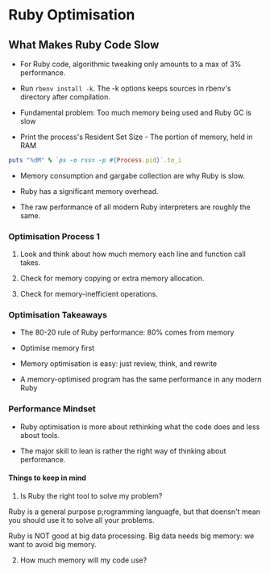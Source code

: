 # Ruby Optimisation

## What Makes Ruby Code Slow

* For Ruby code, algorithmic tweaking only amounts to a max of 3% performance.

* Run `rbenv install -k`. The -k options keeps sources in rbenv's directory after compilation.

* Fundamental problem: Too much memory being used and Ruby GC is slow

* Print the process's Resident Set Size - The portion of memory, held in RAM

```ruby
puts "%dM" % `ps -o rss= -p #{Process.pid}`.to_i
```

* Memory consumption and gargabe collection are why Ruby is slow.

* Ruby has a significant memory overhead.

* The raw performance of all modern Ruby interpreters are roughly the same.

### Optimisation Process 1

1. Look and think about how much memory each line and function call takes.

2. Check for memory copying or extra memory allocation.

3. Check for memory-inefficient operations.

### Optimisation Takeaways

* The 80-20 rule of Ruby performance: 80% comes from memory

* Optimise memory first

* Memory optimisation is easy: just review, think, and rewrite

* A memory-optimised program has the same performance in any modern Ruby 

### Performance Mindset

* Ruby optimisation is more about rethinking what the code does and less about tools.

* The major skill to lean is rather the right way of thinking about performance.

#### Things to keep in mind

1. Is Ruby the right tool to solve my problem?

Ruby is a general purpose p;rogramming languagfe, but that doensn't mean
you should use it to solve all your problems.

Ruby is NOT good at big data processing. Big data needs big memory: we want to avoid big memory.

2. How much memory will my code use?
